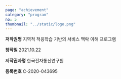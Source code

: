 ```yaml
---
page: "achievement"
category: "program"
no: 5
thumbnail: "../static/logo.png"
---
```


**저작권명** 지역적 적응학습 기반의 서비스 맥락 이해 프로그램

**창작일** 2021.10.22

**저작권자명** 한국전자통신연구원

**등록번호** C-2020-043695
